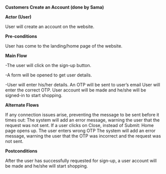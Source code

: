 **Customers Create an Account (done by Sama)**

**Actor (User)**

User will create an account on the website.

**Pre-conditions**

User has come to the landing/home page of the website.

**Main Flow**

-The user will click on the sign-up button.

-A form will be opened to get user details.

-User will enter his/her details.
An OTP will be sent to user’s email 
User will enter the correct OTP.
User account will be made and he/she will be signed-in to start shopping.

**Alternate Flows**

If any connection issues arise, preventing the message to be sent before it times out:
The system will add an error message, warning the user that the request was not sent.
If a user clicks on Close, instead of Submit:
Home page opens up.
The user enters wrong OTP
The system will add an error message, warning the user that the OTP was incorrect and the request was not sent.

**Postconditions**

After the user has successfully requested for sign-up, a user account will be made and he/she will start shopping.
 


